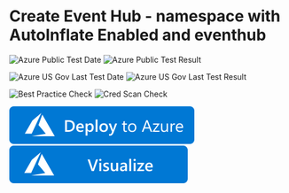 # Create Event Hub - namespace with AutoInflate Enabled and eventhub

![Azure Public Test Date](https://azurequickstartsservice.blob.core.windows.net/badges/201-eventhubs-create-namespace-and-enable-inflate/PublicLastTestDate.svg)
![Azure Public Test Result](https://azurequickstartsservice.blob.core.windows.net/badges/201-eventhubs-create-namespace-and-enable-inflate/PublicDeployment.svg)

![Azure US Gov Last Test Date](https://azurequickstartsservice.blob.core.windows.net/badges/201-eventhubs-create-namespace-and-enable-inflate/FairfaxLastTestDate.svg)
![Azure US Gov Last Test Result](https://azurequickstartsservice.blob.core.windows.net/badges/201-eventhubs-create-namespace-and-enable-inflate/FairfaxDeployment.svg)

![Best Practice Check](https://azurequickstartsservice.blob.core.windows.net/badges/201-eventhubs-create-namespace-and-enable-inflate/BestPracticeResult.svg)
![Cred Scan Check](https://azurequickstartsservice.blob.core.windows.net/badges/201-eventhubs-create-namespace-and-enable-inflate/CredScanResult.svg)

[![Deploy To Azure](https://raw.githubusercontent.com/Azure/azure-quickstart-templates/master/1-CONTRIBUTION-GUIDE/images/deploytoazure.svg?sanitize=true)]("https://portal.azure.com/#create/Microsoft.Template/uri/https%3A%2F%2Fraw.githubusercontent.com%2FAzure%2Fazure-quickstart-templates%2Fmaster%2F201-eventhubs-create-namespace-and-enable-inflate%2Fazuredeploy.json")
[![Visualize](https://raw.githubusercontent.com/Azure/azure-quickstart-templates/master/1-CONTRIBUTION-GUIDE/images/visualizebutton.svg?sanitize=true)]("http://armviz.io/#/?load=https%3A%2F%2Fraw.githubusercontent.com%2FAzure%2Fazure-quickstart-templates%2Fmaster%2F201-eventhubs-create-namespace-and-enable-inflate%2Fazuredeploy.json")

